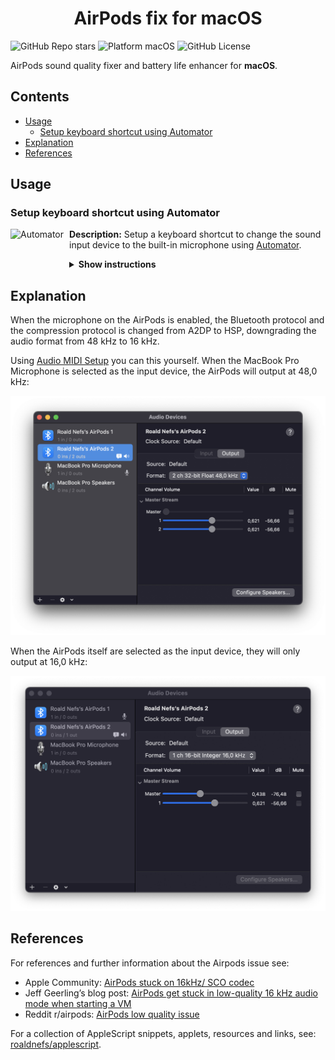 <div align="center">
    <h1>
        AirPods fix for macOS
    </h1>
</div>

![GitHub Repo stars](https://img.shields.io/github/stars/roaldnefs/airpods?style=for-the-badge&color=blue)
![Platform macOS](https://img.shields.io/badge/platform-macos-blue?style=for-the-badge)
![GitHub License](https://img.shields.io/github/license/roaldnefs/airpods?color=blue&style=for-the-badge)

AirPods sound quality fixer and battery life enhancer for **macOS**.

## Contents
- [Usage](#usage)
    - [Setup keyboard shortcut using Automator](#setup-keyboard-shortcut-using-automator)
- [Explanation](#explanation)
- [References](#references)
## Usage
### Setup keyboard shortcut using Automator
[<img align="left" height="94px" width="94px" alt="Automator" src="https://help.apple.com/assets/5E3B0F0A094622FF6DF0257E/5E3B0F0C094622FF6DF02585/en_GB/573f95d708cbb258343f5c78cc439bcb.png"/>](https://support.apple.com/en-gb/guide/automator/welcome/mac)
**Description:** Setup a keyboard shortcut to change the sound input device to the built-in microphone using [Automator](https://support.apple.com/en-gb/guide/automator/welcome/mac).

<details><summary><b>Show instructions</b></summary>

<br/>

1. Open [Automator](https://support.apple.com/en-gb/guide/automator/welcome/mac).
1. Make a **Quick Action**.
1. Make sure it receives **no input** at all programs.
1. Select **Run Apple Script** and paste the contents from `airpods.applescript`.
1. Save the **Quick Action**.
1. Open **System Preferences** > **Keyboard** > **Shortcuts** and select **Services** from the sidebar and find your under the **General** section.
1. Add a shortcut by double clicking `(none)`.

</details>

## Explanation
When the microphone on the AirPods is enabled, the Bluetooth protocol and the compression protocol is changed from A2DP to HSP, downgrading the audio format from 48 kHz to 16 kHz.

Using  [Audio MIDI Setup](https://support.apple.com/en-gb/guide/audio-midi-setup/welcome/mac) you can this yourself. When the MacBook Pro Microphone is selected as the input device, the AirPods will output at 48,0 kHz:

![AirPods output at 48,0 kHz](screenshots/screenshot_48khz.png)

When the AirPods itself are selected as the input device, they will only output at 16,0 kHz:

![AirPods output at 16,0 kHz](screenshots/screenshot_16khz.png)

## References
For references and further information about the Airpods issue see:
- Apple Community: [AirPods stuck on 16kHz/ SCO codec](https://discussions.apple.com/thread/251360777?answerId=252681287022#252681287022)
- Jeff Geerling’s blog post: [AirPods get stuck in low-quality 16 kHz audio mode when starting a VM](https://www.jeffgeerling.com/blog/2018/airpods-get-stuck-low-quality-16-khz-audio-mode-when-starting-vm)
- Reddit r/airpods: [AirPods low quality issue](https://www.reddit.com/r/airpods/comments/6jqqu4/airpods_low_quality_issue/)

For a collection of AppleScript snippets, applets, resources and links, see: [roaldnefs/applescript](https://github.com/roaldnefs/applescript).

